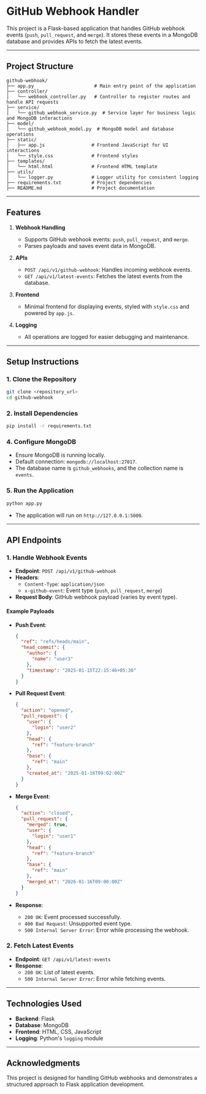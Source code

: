 # GitHub Webhook Handler

This project is a Flask-based application that handles GitHub webhook events (`push`, `pull_request`, and `merge`). It stores these events in a MongoDB database and provides APIs to fetch the latest events.

---

## **Project Structure**

```
github-webhook/
├── app.py                      # Main entry point of the application
├── controller/
│   └── webhook_controller.py   # Controller to register routes and handle API requests
├── service/
│   └── github_webhook_service.py  # Service layer for business logic and MongoDB interactions
├── model/
│   └── github_webhook_model.py  # MongoDB model and database operations
├── static/
│   ├── app.js                 # Frontend JavaScript for UI interactions
│   └── style.css              # Frontend styles
├── templates/
│   └── html.html              # Frontend HTML template
├── utils/
│   └── logger.py              # Logger utility for consistent logging
├── requirements.txt           # Project dependencies
├── README.md                  # Project documentation
```

---

## **Features**

1. **Webhook Handling**
   - Supports GitHub webhook events: `push`, `pull_request`, and `merge`.
   - Parses payloads and saves event data in MongoDB.

2. **APIs**
   - `POST /api/v1/github-webhook`: Handles incoming webhook events.
   - `GET /api/v1/latest-events`: Fetches the latest events from the database.

3. **Frontend**
   - Minimal frontend for displaying events, styled with `style.css` and powered by `app.js`.

4. **Logging**
   - All operations are logged for easier debugging and maintenance.

---

## **Setup Instructions**

### **1. Clone the Repository**
```bash
git clone <repository_url>
cd github-webhook
```

### **2. Install Dependencies**
```bash
pip install -r requirements.txt
```

### **4. Configure MongoDB**
- Ensure MongoDB is running locally.
- Default connection: `mongodb://localhost:27017`.
- The database name is `github_webhooks`, and the collection name is `events`.

### **5. Run the Application**
```bash
python app.py
```

- The application will run on `http://127.0.0.1:5000`.

---

## **API Endpoints**

### **1. Handle Webhook Events**
- **Endpoint**: `POST /api/v1/github-webhook`
- **Headers**:
  - `Content-Type`: `application/json`
  - `x-github-event`: Event type (`push`, `pull_request`, `merge`)
- **Request Body**: GitHub webhook payload (varies by event type).

#### **Example Payloads**

- **Push Event**:
  ```json
  {
    "ref": "refs/heads/main",
    "head_commit": {
      "author": {
        "name": "user3"
      },
      "timestamp": "2025-01-15T22:15:46+05:30"
    }
  }
  ```

- **Pull Request Event**:
  ```json
  {
    "action": "opened",
    "pull_request": {
      "user": {
        "login": "user2"
      },
      "head": {
        "ref": "feature-branch"
      },
      "base": {
        "ref": "main"
      },
      "created_at": "2025-01-16T09:02:00Z"
    }
  }
  ```

- **Merge Event**:
  ```json
  {
    "action": "closed",
    "pull_request": {
      "merged": true,
      "user": {
        "login": "user1"
      },
      "head": {
        "ref": "feature-branch"
      },
      "base": {
        "ref": "main"
      },
      "merged_at": "2026-01-16T09:00:00Z"
    }
  }
  ```

- **Response**:
  - `200 OK`: Event processed successfully.
  - `400 Bad Request`: Unsupported event type.
  - `500 Internal Server Error`: Error while processing the webhook.

### **2. Fetch Latest Events**
- **Endpoint**: `GET /api/v1/latest-events`
- **Response**:
  - `200 OK`: List of latest events.
  - `500 Internal Server Error`: Error while fetching events.

---

## **Technologies Used**
- **Backend**: Flask
- **Database**: MongoDB
- **Frontend**: HTML, CSS, JavaScript
- **Logging**: Python's `logging` module

---

## **Acknowledgments**
This project is designed for handling GitHub webhooks and demonstrates a structured approach to Flask application development.

